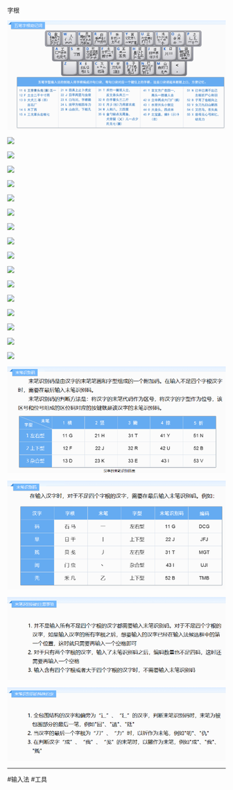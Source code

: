 字根

![](img/b1cd31364be9c45d04f82cd423aa8f21.png)

![](img/700cbad3b6d46950fd6940d5116e2eb4.png)

![](img/84f6589752d720471cbd51fb201a74b9.png)

![](img/1679cfdf69804cba92c65bd09a3dc770.png)

![](img/1f1eed17b21ef86af56e0af1a9e44d54.png)

![](img/3c7a5de32ea9a5ca4375b721fd1c47a4.png)

![](img/a89beab4c21c1868615e690dbaf244b4.png)

![](img/c6c2d8e305d35a1ce5695113040b4f20.png)

![](img/2534d7d7cf4848c163ec4f6f3302b22f.png)

![](img/f1e33edcbe4cc1260ff74dc2458f5b80.png)

![](img/53b8d29bd29ece62fbd8011f44813612.png)

![](img/6ecb945399f835d8794b531e310a9319.png)

![](img/e3d5b1bad0f5c48916f72e4c64022f91.png)

![](img/df29ea916d7ee7f9d92b072ea2ffde84.png)

![](img/426cf410094c4c712e4f7d9a926c9c0e.png)

![](img/d2f71c63b0aa03163991ea9a4561620c.png)

![](img/bb9a545ce6126dce3615ae5b9369023b.png)

![](img/44b4e10b0d4e7c8308478bbda4aa6053.png)

![](img/3f8caab3fdd97016b9c7a19d0d52ac09.png)

![](img/92bdf066b28d8788044fdff7fa0c1d29.png)

![](img/f9a6fb9d16e9a2a6f578dfa8f09cdd34.png)

---
#输入法 #工具